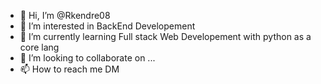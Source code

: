 - 👋 Hi, I’m @Rkendre08
- 👀 I’m interested in BackEnd Developement
- 🌱 I’m currently learning Full stack Web Developement with python as a core lang
- 💞️ I’m looking to collaborate on ...
- 📫 How to reach me DM

<!---
Rkendre08/Rkendre08 is a ✨ special ✨ repository because its `README.md` (this file) appears on your GitHub profile.
You can click the Preview link to take a look at your changes.
--->
